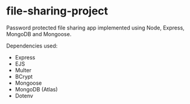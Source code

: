 # file-sharing-project
Password protected file sharing app implemented using Node, Express, MongoDB and Mongoose.

Dependencies used:
- Express
- EJS
- Multer
- BCrypt
- Mongoose
- MongoDB (Atlas)
- Dotenv
